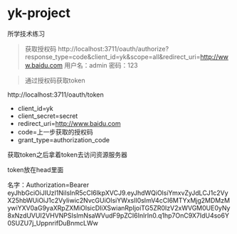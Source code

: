 # yk-project

所学技术练习

> 获取授权码
 http://localhost:3711/oauth/authorize?response_type=code&client_id=yk&scope=all&redirect_uri=http://www.baidu.com
 用户名：admin
 密码：123
 
> 通过授权码获取token

 http://localhost:3711/oauth/token
 - client_id=yk
 - client_secret=secret
 - redirect_uri=http://www.baidu.com
 - code=上一步获取的授权码
 - grant_type=authorization_code
 
 获取token之后拿着token去访问资源服务器
 
 token放在head里面
 
 名字：Authorization=Bearer eyJhbGciOiJIUzI1NiIsInR5cCI6IkpXVCJ9.eyJhdWQiOlsiYmxvZyJdLCJ1c2VyX25hbWUiOiJ1c2VyIiwic2NvcGUiOlsiYWxsIl0sImV4cCI6MTYxMjg2MDMzMywiYXV0aG9yaXRpZXMiOlsicDIiXSwianRpIjoiTG5ZR0IzV2xWVGM0UE0yNy8xNzdUVUI2VHVNPSIsImNsaWVudF9pZCI6InlrIn0.q1hp7OnC9X7IdU4so6Y0SUZU7j_UppnrifDuBnmcLWw
